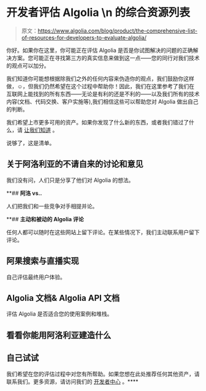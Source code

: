 # 开发者评估 Algolia \n 的综合资源列表

> 原文：<https://www.algolia.com/blog/product/the-comprehensive-list-of-resources-for-developers-to-evaluate-algolia/>

你好。如果你在这里，你可能正在评估 Algolia 是否是你试图解决的问题的正确解决方案。您可能正在寻找第三方的真实信息来做到这一点——您的同行对我们技术的观点可以加分。

我们知道你可能想根据除我们之外的任何内容来伪造你的观点，我们鼓励你这样做，☺，但我们仍然希望在这个过程中帮助你！因此，我们在这里参考了我们在互联网上能找到的所有东西——无论是有利的还是不利的——以及我们所有的技术内容(文档、代码交换、客户实施等),我们相信这些可以帮助您对 Algolia 做出自己的判断。

我们希望上市更多可用的资产。如果你发现了什么新的东西，或者我们错过了什么，请 [让我们知道](https://www.algolia.com/contactus/) 。

说够了，这是清单。

## [](#unsolicited-discussions-and-opinions-about-algolia)**关于阿洛利亚的不请自来的讨论和意见**

我们没有问，人们只是分享了他们对 Algolia 的想法。

 **## [](#algolia-vs)**阿洛 vs..**

人们把我们和一些竞争对手相提并论。

 **##  **主动和被动的 Algolia 评论**

任何人都可以随时在这些网站上留下评论。在某些情况下，我们主动联系用户留下评论。

## [](#algolia-search-and-live-implementations)**阿果搜索与直播实现**

自己评估最终用户体验。

## [](#algolia-docs-algolia-api-docs)**Algolia 文档& Algolia API 文档**

评估 Algolia 是否适合您的使用案例和堆栈。

## [](#see-what-you-can-build-with-algolia)**看看你能用阿洛利亚建造什么**

## [](#try-it-yourself)**自己试试**

我们希望在您的评估过程中对您有所帮助。如果您想在此处推荐任何其他资产，请联系我们。更多资源，请访问我们的 [开发者中心](https://www.algolia.com/developers/) 。****